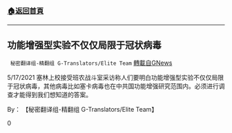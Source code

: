 ###  [:house:返回首頁](https://github.com/ourhimalayas/txt)
---

## 功能增强型实验不仅仅局限于冠状病毒
` 秘密翻译组-精翻组 G-Translators/Elite Team` [轉載自GNews](https://gnews.org/zh-hans/1256748/)

5/17/2021 塞林上校接受班农战斗室采访称人们要明白功能增强型实验不仅仅局限于冠状病毒，其他病毒比如塞卡病毒也在中共国功能增强研究范围内。必须进行调查才能得到我们想知道的答案。

By： 【秘密翻译组-精翻组 G-Translators/Elite Team】

0
